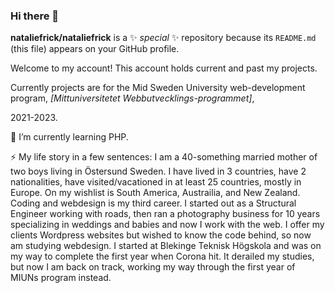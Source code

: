 ### Hi there 👋


**nataliefrick/nataliefrick** is a ✨ _special_ ✨ repository because its `README.md` (this file) appears on your GitHub profile.

Welcome to my account! This account holds current and past my projects.

Currently projects are for the Mid Sweden University web-development program, 
*[Mittuniversitetet Webbutvecklings-programmet]*,

2021-2023.



🌱 I’m currently learning PHP.

⚡ My life story in a few sentences: I am a 40-something married mother of two boys living in Östersund Sweden. I have lived in 3 countries, have 2 nationalities, have visited/vacationed in at least 25 countries, mostly in Europe. On my wishlist is South America, Austrailia, and New Zealand. Coding and webdesign is my third career. I started out as a Structural Engineer working with roads, then ran a photography business for 10 years specializing in weddings and babies and now I work with the web. I offer my clients Wordpress websites but wished to know the code behind, so now am studying webdesign. I started at Blekinge Teknisk Högskola and was on my way to complete the first year when Corona hit. It derailed my studies, but now I am back on track, working my way through the first year of MIUNs program instead.  
